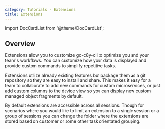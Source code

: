 ```yaml
---
category: Tutorials - Extensions
title: Extensions
---
```


import DocCardList from '@theme/DocCardList';

## Overview

Extensions allow you to customize go-c8y-cli to optimize you and your team's workflows. You can customize how your data is displayed and provide custom commands to simplify repetitive tasks.

Extensions utilize already existing features but package them as a git repository so they are easy to install and share. This makes it easy for a team to collaborate to add new commands for custom microservices, or just add custom columns to the device view so you can display new custom managed object fragments by default.

By default extensions are accessible across all sessions. Though for scenarios where you would like to limit an extension to a single session or a group of sessions you can change the folder where the extensions are stored based on customer or some other task orientated grouping.

<DocCardList />

